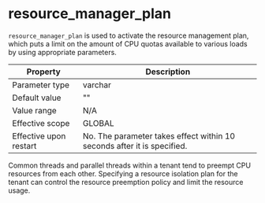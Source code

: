 resource_manager_plan 
==========================================

`resource_manager_plan` is used to activate the resource management plan, which puts a limit on the amount of CPU quotas available to various loads by using appropriate parameters. 


|        Property        |                               Description                               |
|------------------------|-------------------------------------------------------------------------|
| Parameter type         | varchar                                                                 |
| Default value          | ""                                                                      |
| Value range            | N/A                                                                     |
| Effective scope        | GLOBAL                                                                  |
| Effective upon restart | No. The parameter takes effect within 10 seconds after it is specified. |



Common threads and parallel threads within a tenant tend to preempt CPU resources from each other. Specifying a resource isolation plan for the tenant can control the resource preemption policy and limit the resource usage.
